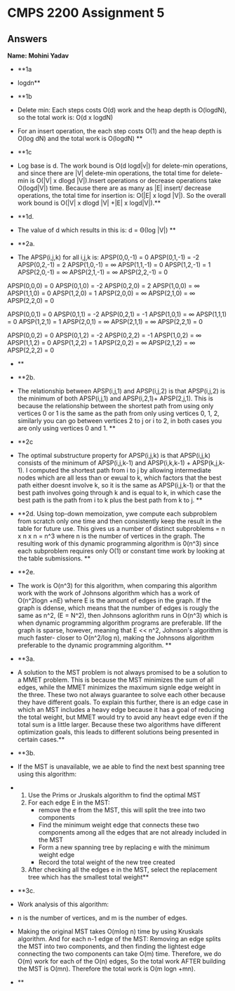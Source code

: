 # CMPS 2200 Assignment 5
## Answers

**Name:
Mohini Yadav**





- **1a
- logdn**


- **1b
- Delete min: Each steps costs O(d) work and the heap depth is O(logdN), so the total work is: O(d x logdN)
- For an insert operation, the each step costs O(1) and the heap depth is O(log dN) and the total work is O(logdN)
**


- **1c
- Log base is d. The work bound is O(d logd|v|) for delete-min operations, and since there are |V| delete-min operations, the total time for delete-min is O(|V| x dlogd |V|).Insert operations or decrease operations take O(logd|V|) time. Because there are as many as |E| insert/ decrease operations, the total time for insertion is: O(|E| x logd |V|). So the overall work bound is O(|V| x dlogd |V| +|E| x logd|V|).**

- **1d.
- The value of d which results in this is:  d = Θ(log |V|)
 **


- **2a.
- The APSP(i,j,k) for all i,j,k is:
  APSP(0,0,-1) = 0
APSP(0,1,-1) = -2
APSP(0,2,-1) = 2
APSP(1,0,-1) = ∞
APSP(1,1,-1) = 0
APSP(1,2,-1) = 1
APSP(2,0,-1) = ∞
APSP(2,1,-1) = ∞
APSP(2,2,-1) = 0

APSP(0,0,0) = 0
APSP(0,1,0) = -2
APSP(0,2,0) = 2
APSP(1,0,0) = ∞
APSP(1,1,0) = 0
APSP(1,2,0) = 1
APSP(2,0,0) = ∞
APSP(2,1,0) = ∞
APSP(2,2,0) = 0

APSP(0,0,1) = 0
APSP(0,1,1) = -2
APSP(0,2,1) = -1
APSP(1,0,1) = ∞
APSP(1,1,1) = 0
APSP(1,2,1) = 1
APSP(2,0,1) = ∞
APSP(2,1,1) = ∞
APSP(2,2,1) = 0


APSP(0,0,2) = 0
APSP(0,1,2) = -2
APSP(0,2,2) = -1
APSP(1,0,2) = ∞
APSP(1,1,2) = 0
APSP(1,2,2) = 1
APSP(2,0,2) = ∞
APSP(2,1,2) = ∞
APSP(2,2,2) = 0
- **


- **2b.
- The relationship between APSP(i,j,1) and APSP(i,j,2) is that APSP(i,j,2) is the minimum of both APSP(i,j,1) and APSP(i,2,1)+ APSP(2,j,1). This is because the relationship between the shortest path from using only vertices 0 or 1 is the same as the path from only using vertices 0, 1, 2, similarly you can go between vertices 2 to j or i to 2, in both cases you are only using vertices 0 and 1. **


- **2c
- The optimal substructure property for APSP(i,j,k) is that APSP(i,j,k) consists of the minimum of APSP(i,j,k-1) and APSP(i,k,k-1) + APSP(k,j,k-1). I computed the shortest path from i to j by allowing intermediate nodes which are all less than or ewual to k, which factors that the best path either doesnt involve k, so it is the same as APSP(i,j,k-1) or that the best path involves going through k and is equal to k, in which case the best path is the path from i to k plus the best path from k to j. **

- **2d.
  Using top-down memoization, ywe compute each subproblem from scratch only one time and then consistently keep the result in the table for future use. This gives us a number of distinct subproblems = n x n x n = n^3 where n is the number of vertices in the graph. The resulting work of this dynamic programming algorithm is 0(n^3) since each subproblem requires only O(1) or constant time work by looking at the table submissions. **

- **2e.
- The work is O(n^3) for this algorithm, when comparing this algorithm work with the work of Johnsons algorithm which has a work of O(n^2logn +nE) where E is the amount of edges in the graph. If the graph is ddense, which means that the number of edges is rougly the same as n^2, (E = N^2), then Johnsons aglorithm runs in O(n^3) which is when dynamic programming algorithm programs are preferable. IIf the graph is sparse, however, meaning that E << n^2, Johnson's algorithm is much faster- closer to O(n^2/log n), making the Johnsons algorithm preferable to the dynamic programming algorithm. **



- **3a.
- A solution to the MST problem is not always promised to be a solution to a MMET problem. This is because the MST minimizes the sum of all edges, while the MMET minimizes the maximum signle edge weight in the three. These two not always guarantee to solve each other because they have different goals. To explain this further, there is an edge case in which an MST includes a heavy edge because it has a goal of reducing the total weight, but MMET would try to avoid any heavt edge even if the total sum is a little larger. Because these two algorithms have different optimization goals, this leads to different solutions being presented in certain cases.**


- **3b.
- If the MST is unavailable, we ae able to find the next best spanning tree using this algorithm:
- 1. Use the Prims or Jruskals algorithm to find the optimal MST
  2. For each edge E in the MST:
     - remove the e from the MST, this will split the tree into two components
     - Find the minimum weight edge that connects these two components among all the edges that are not already included in the MST
     - Form a new spanning tree by replacing e with the minimum weight edge
     - Record the total weight of the new tree created
  3. After checking all the edges e in the MST, select the replacement tree which has the smallest total weight**


- **3c.
- Work analysis of this algorithm:
- n is the number of vertices, and m is the number of edges.
- Making the original MST takes O(mlog n) time by using Kruskals algorithm. And for each n-1 edge of the MST:
  Removing an edge splits the MST into two components, and then finding the lightest edge connecting the two components can take O(m) time. Therefore, we do O(m) work for each of the O(n) edges, So the total work AFTER building the MST is O(mn). Therefore the total work is O(m logn +mn). 
- **
